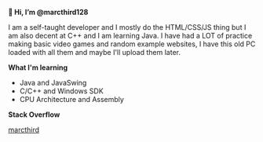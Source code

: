 **👋 Hi, I’m @marcthird128**

I am a self-taught developer and I mostly do the HTML/CSS/JS thing but I am also decent at C++ and I am learning Java.
I have had a LOT of practice making basic video games and random example websites, I have this old PC loaded with all them and
maybe I'll upload them later.

**What I'm learning**

   - Java and JavaSwing
   - C/C++ and Windows SDK
   - CPU Architecture and Assembly

**Stack Overflow**

<a href="https://stackoverflow.com/users/22776060/marcthird">marcthird</a>
